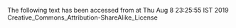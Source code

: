 The following text has been accessed from at Thu Aug 8 23:25:55 IST 2019
Creative_Commons_Attribution-ShareAlike_License
